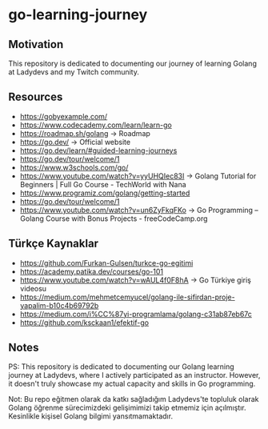 # go-learning-journey
## Motivation
This repository is dedicated to documenting our journey of learning Golang at Ladydevs and my Twitch community. 

## Resources

- https://gobyexample.com/
- https://www.codecademy.com/learn/learn-go
- https://roadmap.sh/golang -> Roadmap
- https://go.dev/ -> Official website
- https://go.dev/learn/#guided-learning-journeys
- https://go.dev/tour/welcome/1
- https://www.w3schools.com/go/ 
- https://www.youtube.com/watch?v=yyUHQIec83I -> Golang Tutorial for Beginners | Full Go Course - TechWorld with Nana
- https://www.programiz.com/golang/getting-started
- https://go.dev/tour/welcome/1
- https://www.youtube.com/watch?v=un6ZyFkqFKo  -> Go Programming – Golang Course with Bonus Projects - freeCodeCamp.org


## Türkçe Kaynaklar

- https://github.com/Furkan-Gulsen/turkce-go-egitimi
- https://academy.patika.dev/courses/go-101
- https://www.youtube.com/watch?v=wAUL4f0F8hA -> Go Türkiye giriş videosu
- https://medium.com/mehmetcemyucel/golang-ile-sifirdan-proje-yapalim-b10c4b69792b
- https://medium.com/i%CC%87yi-programlama/golang-c31ab87eb67c
- https://github.com/ksckaan1/efektif-go

## Notes

PS: This repository is dedicated to documenting our Golang learning journey at Ladydevs, where I actively participated as an instructor. However, it doesn't truly showcase my actual capacity and skills in Go programming.

Not: Bu repo eğitmen olarak da katkı sağladığım Ladydevs'te topluluk olarak Golang öğrenme sürecimizdeki gelişimimizi takip etmemiz için açılmıştır. Kesinlikle kişisel Golang bilgimi yansıtmamaktadır. 
